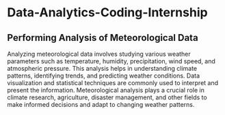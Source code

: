 # Data-Analytics-Coding-Internship
## Performing Analysis of Meteorological Data
Analyzing meteorological data involves studying various weather parameters such as temperature, humidity, precipitation, wind speed, and atmospheric pressure. 
This analysis helps in understanding climate patterns, identifying trends, and predicting weather conditions. Data visualization and statistical techniques are 
commonly used to interpret and present the information. Meteorological analysis plays a crucial role in climate research, agriculture, disaster management, and 
other fields to make informed decisions and adapt to changing weather patterns.
